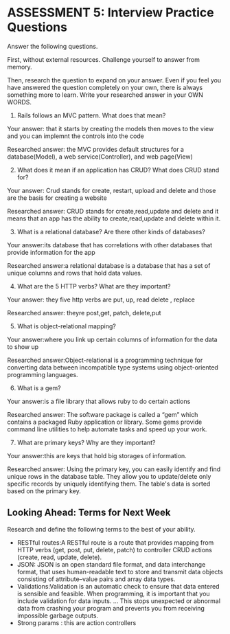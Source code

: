 # ASSESSMENT 5: Interview Practice Questions

Answer the following questions.

First, without external resources. Challenge yourself to answer from memory.

Then, research the question to expand on your answer. Even if you feel you have answered the question completely on your own, there is always something more to learn. Write your researched answer in your OWN WORDS.

1. Rails follows an MVC pattern. What does that mean?

Your answer: that it starts by creating the models then moves to the view and you can implemnt the controls into the code

Researched answer: the MVC provides default structures for a database(Model), a web service(Controller), and web page(View)

2. What does it mean if an application has CRUD? What does CRUD stand for?

Your answer: Crud stands for create, restart, upload and delete and those are the basis for creating a website

Researched answer: CRUD stands for create,read,update and delete and it means that an app has the ability to create,read,update and delete within it.

3. What is a relational database? Are there other kinds of databases?

Your answer:its database that has correlations with other databases that provide information for the app

Researched answer:a relational database is a database that has a set of unique columns and rows that hold data values.

4. What are the 5 HTTP verbs? What are they important?

Your answer: they five http verbs are put, up, read delete , replace

Researched answer: theyre post,get, patch, delete,put

5. What is object-relational mapping?

Your answer:where you link up certain columns of information for the data to show up

Researched answer:Object-relational is a programming technique for converting data between incompatible type systems using object-oriented programming languages.

6. What is a gem?

Your answer:is a file library that allows ruby to do certain actions

Researched answer: The software package is called a “gem” which contains a packaged Ruby application or library. Some gems provide command line utilities to help automate tasks and speed up your work.

7. What are primary keys? Why are they important?

Your answer:this are keys that hold big storages of information.

Researched answer: Using the primary key, you can easily identify and find unique rows in the database table. They allow you to update/delete only specific records by uniquely identifying them. The table's data is sorted based on the primary key.

## Looking Ahead: Terms for Next Week

Research and define the following terms to the best of your ability.

- RESTful routes:A RESTful route is a route that provides mapping from HTTP verbs (get, post, put, delete, patch) to controller CRUD actions (create, read, update, delete).
- JSON: JSON is an open standard file format, and data interchange format, that uses human-readable text to store and transmit data objects consisting of attribute–value pairs and array data types.
- Validations:Validation is an automatic check to ensure that data entered is sensible and feasible. When programming, it is important that you include validation for data inputs. ... This stops unexpected or abnormal data from crashing your program and prevents you from receiving impossible garbage outputs.
- Strong params : this are action controllers

